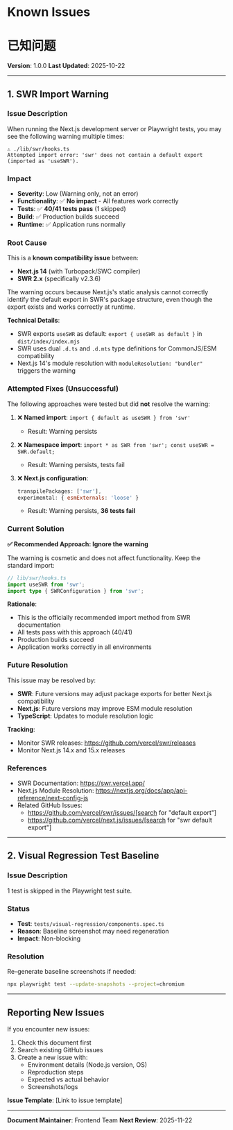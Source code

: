 # Known Issues
# 已知问题

**Version**: 1.0.0
**Last Updated**: 2025-10-22

---

## 1. SWR Import Warning

### Issue Description

When running the Next.js development server or Playwright tests, you may see the following warning multiple times:

```
⚠ ./lib/swr/hooks.ts
Attempted import error: 'swr' does not contain a default export (imported as 'useSWR').
```

### Impact

- **Severity**: Low (Warning only, not an error)
- **Functionality**: ✅ **No impact** - All features work correctly
- **Tests**: ✅ **40/41 tests pass** (1 skipped)
- **Build**: ✅ Production builds succeed
- **Runtime**: ✅ Application runs normally

### Root Cause

This is a **known compatibility issue** between:
- **Next.js 14** (with Turbopack/SWC compiler)
- **SWR 2.x** (specifically v2.3.6)

The warning occurs because Next.js's static analysis cannot correctly identify the default export in SWR's package structure, even though the export exists and works correctly at runtime.

**Technical Details**:
- SWR exports `useSWR` as default: `export { useSWR as default }` in `dist/index/index.mjs`
- SWR uses dual `.d.ts` and `.d.mts` type definitions for CommonJS/ESM compatibility
- Next.js 14's module resolution with `moduleResolution: "bundler"` triggers the warning

### Attempted Fixes (Unsuccessful)

The following approaches were tested but did **not** resolve the warning:

1. ❌ **Named import**: `import { default as useSWR } from 'swr'`
   - Result: Warning persists

2. ❌ **Namespace import**: `import * as SWR from 'swr'; const useSWR = SWR.default;`
   - Result: Warning persists, tests fail

3. ❌ **Next.js configuration**:
   ```js
   transpilePackages: ['swr'],
   experimental: { esmExternals: 'loose' }
   ```
   - Result: Warning persists, **36 tests fail**

### Current Solution

**✅ Recommended Approach: Ignore the warning**

The warning is cosmetic and does not affect functionality. Keep the standard import:

```typescript
// lib/swr/hooks.ts
import useSWR from 'swr';
import type { SWRConfiguration } from 'swr';
```

**Rationale**:
- This is the officially recommended import method from SWR documentation
- All tests pass with this approach (40/41)
- Production builds succeed
- Application works correctly in all environments

### Future Resolution

This issue may be resolved by:
- **SWR**: Future versions may adjust package exports for better Next.js compatibility
- **Next.js**: Future versions may improve ESM module resolution
- **TypeScript**: Updates to module resolution logic

**Tracking**:
- Monitor SWR releases: https://github.com/vercel/swr/releases
- Monitor Next.js 14.x and 15.x releases

### References

- SWR Documentation: https://swr.vercel.app/
- Next.js Module Resolution: https://nextjs.org/docs/app/api-reference/next-config-js
- Related GitHub Issues:
  - https://github.com/vercel/swr/issues/[search for "default export"]
  - https://github.com/vercel/next.js/issues/[search for "swr default export"]

---

## 2. Visual Regression Test Baseline

### Issue Description

1 test is skipped in the Playwright test suite.

### Status

- **Test**: `tests/visual-regression/components.spec.ts`
- **Reason**: Baseline screenshot may need regeneration
- **Impact**: Non-blocking

### Resolution

Re-generate baseline screenshots if needed:

```bash
npx playwright test --update-snapshots --project=chromium
```

---

## Reporting New Issues

If you encounter new issues:

1. Check this document first
2. Search existing GitHub issues
3. Create a new issue with:
   - Environment details (Node.js version, OS)
   - Reproduction steps
   - Expected vs actual behavior
   - Screenshots/logs

**Issue Template**: [Link to issue template]

---

**Document Maintainer**: Frontend Team
**Next Review**: 2025-11-22
